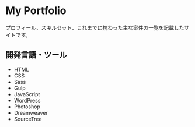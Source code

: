 # My Portfolio
プロフィール、スキルセット、これまでに携わった主な案件の一覧を記載したサイトです。

## 開発言語・ツール
- HTML
- CSS
- Sass
- Gulp
- JavaScript
- WordPress
- Photoshop
- Dreamweaver
- SourceTree
